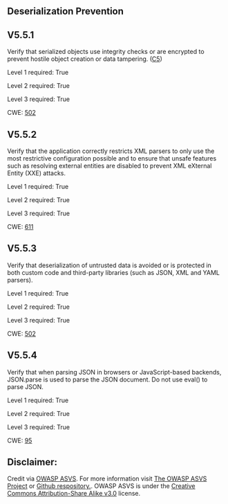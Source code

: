 ##  Deserialization Prevention

## V5.5.1

Verify that serialized objects use integrity checks or are encrypted to prevent hostile object creation or data tampering. ([C5](https://owasp.org/www-project-proactive-controls/#div-numbering))

Level 1 required: True

Level 2 required: True

Level 3 required: True

CWE: [502](https://cwe.mitre.org/data/definitions/502)

## V5.5.2

Verify that the application correctly restricts XML parsers to only use the most restrictive configuration possible and to ensure that unsafe features such as resolving external entities are disabled to prevent XML eXternal Entity (XXE) attacks.

Level 1 required: True

Level 2 required: True

Level 3 required: True

CWE: [611](https://cwe.mitre.org/data/definitions/611)

## V5.5.3

Verify that deserialization of untrusted data is avoided or is protected in both custom code and third-party libraries (such as JSON, XML and YAML parsers).

Level 1 required: True

Level 2 required: True

Level 3 required: True

CWE: [502](https://cwe.mitre.org/data/definitions/502)

## V5.5.4

Verify that when parsing JSON in browsers or JavaScript-based backends, JSON.parse is used to parse the JSON document. Do not use eval() to parse JSON.

Level 1 required: True

Level 2 required: True

Level 3 required: True

CWE: [95](https://cwe.mitre.org/data/definitions/95)



## Disclaimer:

Credit via [OWASP ASVS](https://owasp.org/www-project-application-security-verification-standard/). For more information visit [The OWASP ASVS Project](https://owasp.org/www-project-application-security-verification-standard/) or [Github respository.](https://github.com/OWASP/ASVS). OWASP ASVS is under the [Creative Commons Attribution-Share Alike v3.0](https://creativecommons.org/licenses/by-sa/3.0/) license.
